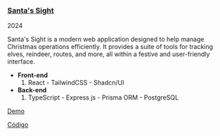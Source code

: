 <article class="project-card">

<!-- ![Santa's Sight](/public/assets/images/1.png) -->

<div class="project-card-container">
<div class="project-card-header">

### [Santa's Sight](https://santas-sight.vercel.app/dashboard)

2024

</div>

Santa's Sight is a modern web application designed to help manage Christmas operations efficiently. It provides a suite of tools for tracking elves, reindeer, routes, and more, all within a festive and user-friendly interface.

- **Front-end**
  1. React - TailwindCSS - Shadcn/UI
- **Back-end**
  1. TypeScript - Express js - Prisma ORM - PostgreSQL

<footer class="project-card-footer">

[Demo](https://santas-sight.vercel.app/dashboard)

[Código](https://github.com/TEAM3-ED8)

</footer>
</div>
</article>
